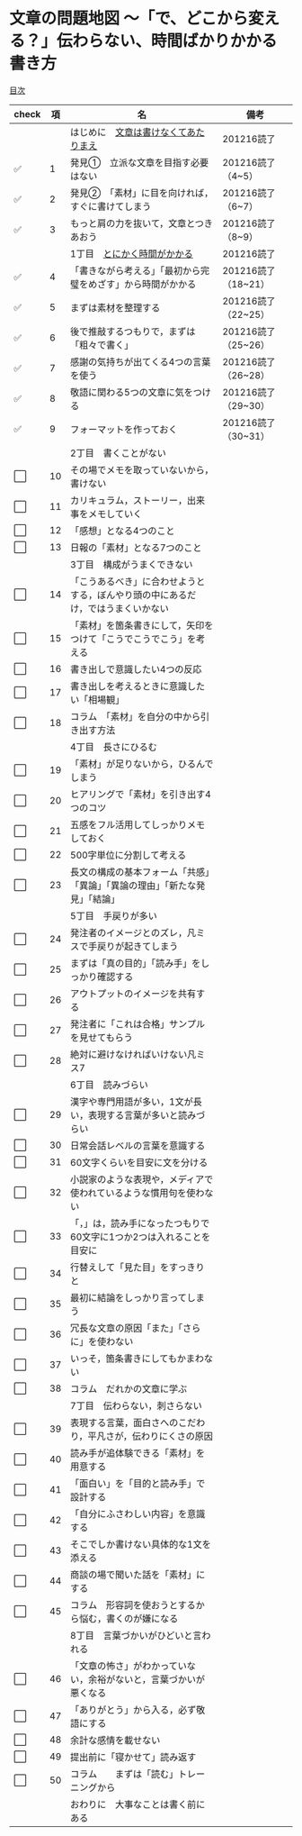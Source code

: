 # 文章の問題地図 ～「で、どこから変える？」伝わらない、時間ばかりかかる書き方
[目次](https://gihyo.jp/book/2020/978-4-297-11722-1)

|check|項|名|備考|
|--|--|--|--|
|||はじめに　[文章は書けなくてあたりまえ](0_文章は書けなくてあたりまえ.md)|201216読了|
|:white_check_mark:|1|発見①　立派な文章を目指す必要はない|201216読了（4~5）|
|:white_check_mark:|2|発見②　「素材」に目を向ければ，すぐに書けてしまう|201216読了（6~7）|
|:white_check_mark:|3|もっと肩の力を抜いて，文章とつきあおう|201216読了（8~9）|
|||1丁目　[とにかく時間がかかる](1_とにかく時間がかかる.md)|201216読了|
|:white_check_mark:|4|「書きながら考える」「最初から完璧をめざす」から時間がかかる|201216読了（18~21）|
|:white_check_mark:|5|まずは素材を整理する|201216読了（22~25）|
|:white_check_mark:|6|後で推敲するつもりで，まずは「粗々で書く」|201216読了（25~26）|
|:white_check_mark:|7|感謝の気持ちが出てくる4つの言葉を使う|201216読了（26~28）|
|:white_check_mark:|8|敬語に関わる5つの文章に気をつける|201216読了（29~30）|
|:white_check_mark:|9|フォーマットを作っておく|201216読了（30~31）|
|||2丁目　書くことがない||
|:white_large_square:|10|その場でメモを取っていないから，書けない||
|:white_large_square:|11|カリキュラム，ストーリー，出来事をメモしていく||
|:white_large_square:|12|「感想」となる4つのこと||
|:white_large_square:|13|日報の「素材」となる7つのこと||
|||3丁目　構成がうまくできない||
|:white_large_square:|14|「こうあるべき」に合わせようとする，ぼんやり頭の中にあるだけ，ではうまくいかない||
|:white_large_square:|15|「素材」を箇条書きにして，矢印をつけて「こうでこうでこう」を考える||
|:white_large_square:|16|書き出しで意識したい4つの反応||
|:white_large_square:|17|書き出しを考えるときに意識したい「相場観」||
|:white_large_square:|18|コラム　「素材」を自分の中から引き出す方法||
|||4丁目　長さにひるむ||
|:white_large_square:|19|「素材」が足りないから，ひるんでしまう||
|:white_large_square:|20|ヒアリングで「素材」を引き出す4つのコツ||
|:white_large_square:|21|五感をフル活用してしっかりメモしておく||
|:white_large_square:|22|500字単位に分割して考える||
|:white_large_square:|23|長文の構成の基本フォーム「共感」「異論」「異論の理由」「新たな発見」「結論」||
|||5丁目　手戻りが多い||
|:white_large_square:|24|発注者のイメージとのズレ，凡ミスで手戻りが起きてしまう||
|:white_large_square:|25|まずは「真の目的」「読み手」をしっかり確認する||
|:white_large_square:|26|アウトプットのイメージを共有する||
|:white_large_square:|27|発注者に「これは合格」サンプルを見せてもらう||
|:white_large_square:|28|絶対に避けなければいけない凡ミス7||
|||6丁目　読みづらい||
|:white_large_square:|29|漢字や専門用語が多い，1文が長い，表現する言葉が多いと読みづらい||
|:white_large_square:|30|日常会話レベルの言葉を意識する||
|:white_large_square:|31|60文字くらいを目安に文を分ける||
|:white_large_square:|32|小説家のような表現や，メディアで使われているような慣用句を使わない||
|:white_large_square:|33|「，」は，読み手になったつもりで60文字に1つか2つは入れることを目安に||
|:white_large_square:|34|行替えして「見た目」をすっきりと||
|:white_large_square:|35|最初に結論をしっかり言ってしまう||
|:white_large_square:|36|冗長な文章の原因「また」「さらに」を使わない||
|:white_large_square:|37|いっそ，箇条書きにしてもかまわない||
|:white_large_square:|38|コラム　だれかの文章に学ぶ||
|||7丁目　伝わらない，刺さらない||
|:white_large_square:|39|表現する言葉，面白さへのこだわり，平凡さが，伝わりにくさの原因||
|:white_large_square:|40|読み手が追体験できる「素材」を用意する||
|:white_large_square:|41|「面白い」を「目的と読み手」で設計する||
|:white_large_square:|42|「自分にふさわしい内容」を意識する||
|:white_large_square:|43|そこでしか書けない具体的な1文を添える||
|:white_large_square:|44|商談の場で聞いた話を「素材」にする||
|:white_large_square:|45|コラム　形容詞を使おうとするから悩む，書くのが嫌になる||
|||8丁目　言葉づかいがひどいと言われる||
|:white_large_square:|46|「文章の怖さ」がわかっていない，余裕がないと，言葉づかいが悪くなる||
|:white_large_square:|47|「ありがとう」から入る，必ず敬語にする||
|:white_large_square:|48|余計な感情を載せない||
|:white_large_square:|49|提出前に「寝かせて」読み返す||
|:white_large_square:|50|コラム　　まずは「読む」トレーニングから||
|||おわりに　大事なことは書く前にある||
